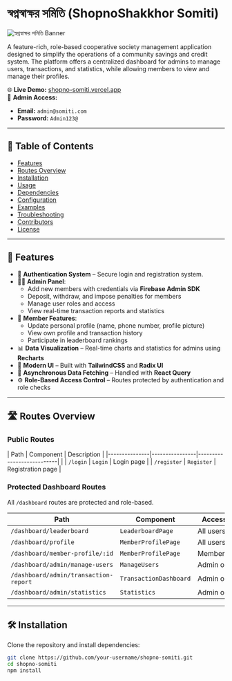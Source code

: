 # স্বপ্নস্বাক্ষর সমিতি (ShopnoShakkhor Somiti)

![স্বপ্নস্বাক্ষর সমিতি Banner](https://i.ibb.co/40rfGD5/IMG-3815.jpg)

A feature-rich, role-based cooperative society management application designed to simplify the operations of a community savings and credit system. The platform offers a centralized dashboard for admins to manage users, transactions, and statistics, while allowing members to view and manage their profiles.

🌐 **Live Demo:** [shopno-somiti.vercel.app](https://shopno-somiti.vercel.app)  
🔐 **Admin Access:**  
- **Email:** `admin@somiti.com`  
- **Password:** `Admin123@`

---

## 🧭 Table of Contents

- [Features](#features)
- [Routes Overview](#routes-overview)
- [Installation](#installation)
- [Usage](#usage)
- [Dependencies](#dependencies)
- [Configuration](#configuration)
- [Examples](#examples)
- [Troubleshooting](#troubleshooting)
- [Contributors](#contributors)
- [License](#license)

---

## 🚀 Features

- 🔐 **Authentication System** – Secure login and registration system.
- 🧑‍💼 **Admin Panel**:
  - Add new members with credentials via **Firebase Admin SDK**
  - Deposit, withdraw, and impose penalties for members
  - Manage user roles and access
  - View real-time transaction reports and statistics
- 👥 **Member Features**:
  - Update personal profile (name, phone number, profile picture)
  - View own profile and transaction history
  - Participate in leaderboard rankings
- 📊 **Data Visualization** – Real-time charts and statistics for admins using **Recharts**
- 🎨 **Modern UI** – Built with **TailwindCSS** and **Radix UI**
- 🔄 **Asynchronous Data Fetching** – Handled with **React Query**
- ⚙️ **Role-Based Access Control** – Routes protected by authentication and role checks

---

## 🛣 Routes Overview

### Public Routes

| Path          | Component      | Description               |
|---------------|----------------|---------------------------|        |
| `/login`      | `Login`        | Login page                |
| `/register`   | `Register`     | Registration page         |

### Protected Dashboard Routes

All `/dashboard` routes are protected and role-based.

| Path                                  | Component               | Access Role     |
|---------------------------------------|--------------------------|-----------------|
| `/dashboard/leaderboard`             | `LeaderboardPage`        | All users       |
| `/dashboard/profile`                 | `MemberProfilePage`      | All users          |
| `/dashboard/member-profile/:id`      | `MemberProfilePage`      | Member/Admin    |
| `/dashboard/admin/manage-users`      | `ManageUsers`            | Admin only      |
| `/dashboard/admin/transaction-report`| `TransactionDashboard`   | Admin only      |
| `/dashboard/admin/statistics`        | `Statistics`             | Admin only      |

---

## 🛠 Installation

Clone the repository and install dependencies:

```bash
git clone https://github.com/your-username/shopno-somiti.git
cd shopno-somiti
npm install
